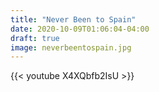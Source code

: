 ```yaml
---
title: "Never Been to Spain"
date: 2020-10-09T01:06:04-04:00
draft: true
image: neverbeentospain.jpg
---
```


{{< youtube X4XQbfb2IsU >}}
